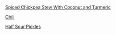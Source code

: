 [Spiced Chickpea Stew With Coconut and Turmeric](https://cooking.nytimes.com/recipes/1019772-spiced-chickpea-stew-with-coconut-and-turmeric)

[Chili](https://www.yellowblissroad.com/instant-pot-chili-recipe/)

[Half Sour Pickles](https://bakeatmidnite.com/half-sour-pickles/)
